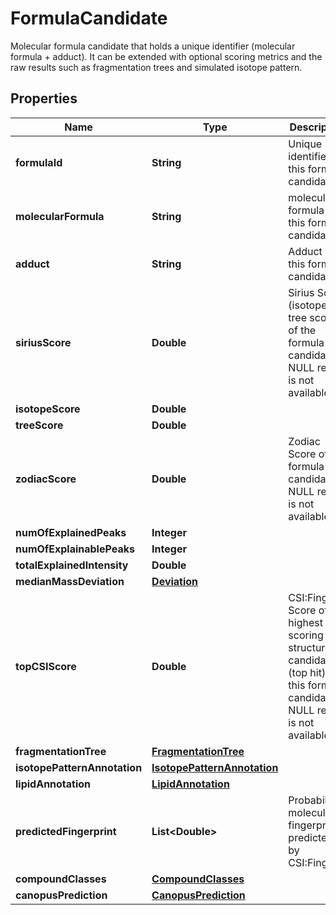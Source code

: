 

# FormulaCandidate

Molecular formula candidate that holds a unique identifier (molecular formula + adduct).  It can be extended with optional scoring metrics and the raw results  such as fragmentation trees and simulated isotope pattern.

## Properties

| Name | Type | Description | Notes |
|------------ | ------------- | ------------- | -------------|
|**formulaId** | **String** | Unique identifier of this formula candidate |  [optional] |
|**molecularFormula** | **String** | molecular formula of this formula candidate |  [optional] |
|**adduct** | **String** | Adduct of this formula candidate |  [optional] |
|**siriusScore** | **Double** | Sirius Score (isotope + tree score) of the formula candidate.  If NULL result is not available |  [optional] |
|**isotopeScore** | **Double** |  |  [optional] |
|**treeScore** | **Double** |  |  [optional] |
|**zodiacScore** | **Double** | Zodiac Score of the formula candidate.  If NULL result is not available |  [optional] |
|**numOfExplainedPeaks** | **Integer** |  |  [optional] |
|**numOfExplainablePeaks** | **Integer** |  |  [optional] |
|**totalExplainedIntensity** | **Double** |  |  [optional] |
|**medianMassDeviation** | [**Deviation**](Deviation.md) |  |  [optional] |
|**topCSIScore** | **Double** | CSI:FingerID Score of the highest scoring structure candidate (top hit) of this formula candidate.  If NULL result is not available |  [optional] |
|**fragmentationTree** | [**FragmentationTree**](FragmentationTree.md) |  |  [optional] |
|**isotopePatternAnnotation** | [**IsotopePatternAnnotation**](IsotopePatternAnnotation.md) |  |  [optional] |
|**lipidAnnotation** | [**LipidAnnotation**](LipidAnnotation.md) |  |  [optional] |
|**predictedFingerprint** | **List&lt;Double&gt;** | Probabilistic molecular fingerprint predicted by CSI:FingerID |  [optional] |
|**compoundClasses** | [**CompoundClasses**](CompoundClasses.md) |  |  [optional] |
|**canopusPrediction** | [**CanopusPrediction**](CanopusPrediction.md) |  |  [optional] |




